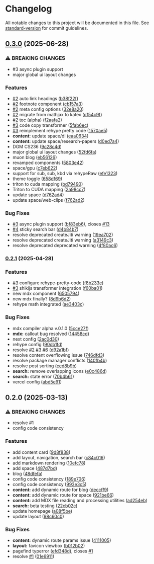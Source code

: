 # Changelog

All notable changes to this project will be documented in this file. See [standard-version](https://github.com/conventional-changelog/standard-version) for commit guidelines.

## [0.3.0](https://github.com/annalhq/mich/compare/v0.2.1...v0.3.0) (2025-06-28)


### ⚠ BREAKING CHANGES

* #3 async plugin support
* major global ui layout changes

### Features

* [#2](https://github.com/annalhq/mich/issues/2) auto link headings ([b38f22f](https://github.com/annalhq/mich/commit/b38f22fa8e5f9eb78363f997e78c3343a04f820e))
* [#2](https://github.com/annalhq/mich/issues/2) footnote component ([cb157a3](https://github.com/annalhq/mich/commit/cb157a3ed9745123f5acbb6162df5804c7b528a9))
* [#2](https://github.com/annalhq/mich/issues/2) meta config options ([32e8a20](https://github.com/annalhq/mich/commit/32e8a204c4e2f41394cb390987a4f0bba27efb8c))
* [#2](https://github.com/annalhq/mich/issues/2) migrate from mathjax to katex ([df54c9f](https://github.com/annalhq/mich/commit/df54c9fd5a87d9d7f5a30a0b5af81c8c6a3651d9))
* [#2](https://github.com/annalhq/mich/issues/2) toc (alpha) ([f2aafa2](https://github.com/annalhq/mich/commit/f2aafa26c7abdd4e77de8e0d5eb8cf48c82e8d89))
* [#3](https://github.com/annalhq/mich/issues/3) code copy transformer ([5fab6ec](https://github.com/annalhq/mich/commit/5fab6ecc35040150f04d4205055aa2f01ff0251f))
* [#3](https://github.com/annalhq/mich/issues/3) reimplement rehype pretty code ([1570ae5](https://github.com/annalhq/mich/commit/1570ae5fdbd7b77322b2c3b1ad4abd5cdacbb324))
* **content:** update space/dl ([eaa0634](https://github.com/annalhq/mich/commit/eaa06344b54e6015b05a2bc90c2dde97f0e7e38d))
* **content:** update space/research-papers ([d0ed7a4](https://github.com/annalhq/mich/commit/d0ed7a42c6055ef353bb0a9a78cf57fb966800cd))
* DGM CS236 ([9c28c4d](https://github.com/annalhq/mich/commit/9c28c4da6ae7aff94d4c486ff4e22fe87645b962))
* major global ui layout changes ([52fd6fa](https://github.com/annalhq/mich/commit/52fd6fa2171801c395302b7672fbb8faae9c36ea))
* muon blog ([eb56126](https://github.com/annalhq/mich/commit/eb561265384be778a10cafec67acd93349dc44bd))
* revamped components ([5803e42](https://github.com/annalhq/mich/commit/5803e42773d9087364f33288a7a792c7370d7214))
* space/gpu ([c7eb622](https://github.com/annalhq/mich/commit/c7eb6224934135225bb7325f1afcb638d04b63a9))
* support for sub, sub, kbd via rehypeRaw ([efe1323](https://github.com/annalhq/mich/commit/efe132362f221cac730190b576404efd643b9dce))
* theme toggle ([658df69](https://github.com/annalhq/mich/commit/658df69d1b5e47587687505fa0a28511b52bc2e8))
* triton to cuda mapping ([bd79490](https://github.com/annalhq/mich/commit/bd79490f4cbb2aef787701f5275746bc7f048e4a))
* Triton to CUDA mapping ([2a98cc7](https://github.com/annalhq/mich/commit/2a98cc711c8da8e287b9427ce02cadda94f0d5c6))
* update space ([d762ad4](https://github.com/annalhq/mich/commit/d762ad4c7c7de9014af971821ee2b0d8ced907e0))
* update space/web-clips ([f762ad2](https://github.com/annalhq/mich/commit/f762ad264c36d80ea118e5ab8a5da9a4ff78598d))


### Bug Fixes

* [#3](https://github.com/annalhq/mich/issues/3) async plugin support ([bf83eb6](https://github.com/annalhq/mich/commit/bf83eb6fd66433e9093d55089be7723f72bee670)), closes [#13](https://github.com/annalhq/mich/issues/13)
* [#4](https://github.com/annalhq/mich/issues/4) sticky search bar ([d4b84b7](https://github.com/annalhq/mich/commit/d4b84b748df8c37191b1b6960e3baf82f8af004f))
* resolve deprecated createJiti warning ([19ea702](https://github.com/annalhq/mich/commit/19ea702a6bd0d429433e743db5710adb7594359c))
* resolve deprecated createJiti warning ([a3149c3](https://github.com/annalhq/mich/commit/a3149c3e60cd00c6812f2aa4d6b69342a5ca8b81))
* resolve deprecated deprecated warning ([4f80ac6](https://github.com/annalhq/mich/commit/4f80ac6e7beed1e8758c5d5567de77c02d4480b1))

### [0.2.1](https://github.com/annalhq/mich/compare/v0.2.0...v0.2.1) (2025-04-28)


### Features

* [#3](https://github.com/annalhq/mich/issues/3) configure rehype-pretty-code ([f8b233c](https://github.com/annalhq/mich/commit/f8b233c1d1f5efeaa814d5d0974e8ea80cbd245d))
* [#3](https://github.com/annalhq/mich/issues/3) shikijs transformer integration ([f60ba01](https://github.com/annalhq/mich/commit/f60ba01bc552e9ad1fe41a8e33d4ed6f3393b310))
* new mdx component ([6505794](https://github.com/annalhq/mich/commit/6505794bacafff0ea9c4ccb2f0d88df4ea010e1b))
* new mdx finally? ([8d9b6d2](https://github.com/annalhq/mich/commit/8d9b6d2f1b6a958fa3f11130c9c77e472555d80e))
* rehype math integrated ([ae3403c](https://github.com/annalhq/mich/commit/ae3403c0d51fa5fc676369d67beb2ec451467a71))


### Bug Fixes

* mdx compiler alpha v.0.1.0 ([5cce27f](https://github.com/annalhq/mich/commit/5cce27f10f80a09dc7db25e63a53716458e28bc3))
* **mdx:** callout bug resolved ([14458cd](https://github.com/annalhq/mich/commit/14458cd931e0ec98555149e4ca517dc497e6b19f))
* next config ([2ac0d30](https://github.com/annalhq/mich/commit/2ac0d30dc9d635748c496b2811d736e8fe629855))
* rehype config ([90db1fd](https://github.com/annalhq/mich/commit/90db1fdcdd93a59fea22733892047c55bc4a66c0))
* resolve [#2](https://github.com/annalhq/mich/issues/2) [#3](https://github.com/annalhq/mich/issues/3) [#6](https://github.com/annalhq/mich/issues/6) ([d92a1bf](https://github.com/annalhq/mich/commit/d92a1bfedbf71b81b3c74c10175ba1ee713df310))
* resolve content overflowing issue ([746dfd3](https://github.com/annalhq/mich/commit/746dfd3c676ca0ab7ee3a5ad35c59ab024d6329e))
* resolve package manager conflicts ([140fb4b](https://github.com/annalhq/mich/commit/140fb4b54d6c8a69011a0a94376c1fe846fe1d0c))
* resolve post sorting ([ced8b9b](https://github.com/annalhq/mich/commit/ced8b9b83f63540e0b87aa9951d2773169dd1ea8))
* **search:** remove overlapping icons ([e0c486d](https://github.com/annalhq/mich/commit/e0c486d28fd0298e7130f3f91f5a0d07be29f9a4))
* **search:** state error ([70b4b61](https://github.com/annalhq/mich/commit/70b4b61382c3820f684fb89bce8a1406eb152f6f))
* vercel config ([abd5e91](https://github.com/annalhq/mich/commit/abd5e91163fc2e59da41e72842356e5f1646220d))

## 0.2.0 (2025-03-13)


### ⚠ BREAKING CHANGES

* resolve #1
* config code consistency

### Features

* add content card ([9d8f838](https://github.com/annalhq/mich/commit/9d8f8383c7f99a603e774008d8f646ebf85166f4))
* add layout, navigation, search bar ([c84c016](https://github.com/annalhq/mich/commit/c84c016cd8629ef9e490ea64f335a4d7c2ff10f2))
* add markdown rendering ([10efc78](https://github.com/annalhq/mich/commit/10efc7864bd987239596be260d54f7a6e94d7c4c))
* add space ([487d7bd](https://github.com/annalhq/mich/commit/487d7bd900babaa243b9e7da6fb4129113775347))
* blog ([48dfefa](https://github.com/annalhq/mich/commit/48dfefae3d48e4da757a9636d6b63f15f2db24f9))
* config code consistency ([189e706](https://github.com/annalhq/mich/commit/189e70615e1ba85befae60278152792e3e79aea3))
* config code consistency ([993e3c5](https://github.com/annalhq/mich/commit/993e3c532b8a8badfff8d5df3930c9d428f19441))
* **content:** add dynamic route for blog ([deccff9](https://github.com/annalhq/mich/commit/deccff90ed3578e5f65ad1aa2b0a85bfe6301922))
* **content:** add dynamic route for space ([921be66](https://github.com/annalhq/mich/commit/921be66f4b58ca372d3fd76f7c10917c27b066eb))
* **content:** add MDX file reading and processing utilities ([ad254eb](https://github.com/annalhq/mich/commit/ad254ebfc77a50f52fd4840dc6b29c5c4acbb980))
* **search:** beta testing ([22cb02c](https://github.com/annalhq/mich/commit/22cb02cc6083c9cddf1347566980c0d8e2930ff2))
* update homepage ([a08f5be](https://github.com/annalhq/mich/commit/a08f5beaa82bceaac4d3c8739fd946cbfab125c2))
* update layout ([98c60c0](https://github.com/annalhq/mich/commit/98c60c06d6c3b742f1bf90a7cd48e54ff169412d))


### Bug Fixes

* **content:** dynamic route params issue ([4111005](https://github.com/annalhq/mich/commit/4111005723fd9d87feed1084d0fdddad2447f679))
* **layout:** favicon viewbox ([b012b02](https://github.com/annalhq/mich/commit/b012b02c453e76de64774c9b0c375a4e862024a9))
* pagefind typerror ([efd348d](https://github.com/annalhq/mich/commit/efd348d9a7b101bfa28ff93a1f390e0d5a17d089)), closes [#1](https://github.com/annalhq/mich/issues/1)
* resolve [#1](https://github.com/annalhq/mich/issues/1) ([01e6911](https://github.com/annalhq/mich/commit/01e69117e4611a64c24487f0039200ad30202bee))
